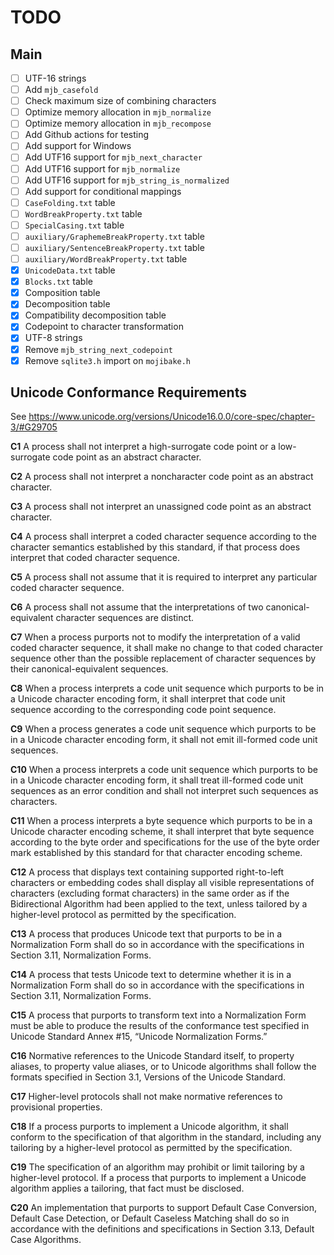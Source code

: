 # TODO

## Main

- [ ] UTF-16 strings
- [ ] Add `mjb_casefold`
- [ ] Check maximum size of combining characters
- [ ] Optimize memory allocation in `mjb_normalize`
- [ ] Optimize memory allocation in `mjb_recompose`
- [ ] Add Github actions for testing
- [ ] Add support for Windows
- [ ] Add UTF16 support for `mjb_next_character`
- [ ] Add UTF16 support for `mjb_normalize`
- [ ] Add UTF16 support for `mjb_string_is_normalized`
- [ ] Add support for conditional mappings
- [ ] `CaseFolding.txt` table
- [ ] `WordBreakProperty.txt` table
- [ ] `SpecialCasing.txt` table
- [ ] `auxiliary/GraphemeBreakProperty.txt` table
- [ ] `auxiliary/SentenceBreakProperty.txt` table
- [ ] `auxiliary/WordBreakProperty.txt` table
- [x] `UnicodeData.txt` table
- [x] `Blocks.txt` table
- [x] Composition table
- [x] Decomposition table
- [x] Compatibility decomposition table
- [x] Codepoint to character transformation
- [x] UTF-8 strings
- [x] Remove `mjb_string_next_codepoint`
- [x] Remove `sqlite3.h` import on `mojibake.h`

## Unicode Conformance Requirements

See https://www.unicode.org/versions/Unicode16.0.0/core-spec/chapter-3/#G29705

**C1** A process shall not interpret a high-surrogate code point or a low-surrogate code point
as an abstract character.

**C2** A process shall not interpret a noncharacter code point as an abstract character.

**C3** A process shall not interpret an unassigned code point as an abstract character.

**C4** A process shall interpret a coded character sequence according to the character semantics
established by this standard, if that process does interpret that coded character sequence.

**C5** A process shall not assume that it is required to interpret any particular coded character
sequence.

**C6** A process shall not assume that the interpretations of two canonical-equivalent character
sequences are distinct.

**C7** When a process purports not to modify the interpretation of a valid coded character sequence,
it shall make no change to that coded character sequence other than the possible replacement of
character sequences by their canonical-equivalent sequences.

**C8** When a process interprets a code unit sequence which purports to be in a Unicode character
encoding form, it shall interpret that code unit sequence according to the corresponding code point
sequence.

**C9** When a process generates a code unit sequence which purports to be in a Unicode character
encoding form, it shall not emit ill-formed code unit sequences.

**C10** When a process interprets a code unit sequence which purports to be in a Unicode character
encoding form, it shall treat ill-formed code unit sequences as an error condition and shall not
interpret such sequences as characters.

**C11** When a process interprets a byte sequence which purports to be in a Unicode character
encoding scheme, it shall interpret that byte sequence according to the byte order and
specifications for the use of the byte order mark established by this standard for that character
encoding scheme.

**C12** A process that displays text containing supported right-to-left characters or embedding
codes shall display all visible representations of characters (excluding format characters) in the
same order as if the Bidirectional Algorithm had been applied to the text, unless tailored by a
higher-level protocol as permitted by the specification.

**C13** A process that produces Unicode text that purports to be in a Normalization Form shall do so
in accordance with the specifications in Section 3.11, Normalization Forms.

**C14** A process that tests Unicode text to determine whether it is in a Normalization Form shall
do so in accordance with the specifications in Section 3.11, Normalization Forms.

**C15** A process that purports to transform text into a Normalization Form must be able to produce
the results of the conformance test specified in Unicode Standard Annex #15, “Unicode Normalization
Forms.”

**C16** Normative references to the Unicode Standard itself, to property aliases, to property value
aliases, or to Unicode algorithms shall follow the formats specified in Section 3.1, Versions of the
Unicode Standard.

**C17** Higher-level protocols shall not make normative references to provisional properties.

**C18** If a process purports to implement a Unicode algorithm, it shall conform to the
specification of that algorithm in the standard, including any tailoring by a higher-level protocol
as permitted by the specification.

**C19** The specification of an algorithm may prohibit or limit tailoring by a higher-level
protocol. If a process that purports to implement a Unicode algorithm applies a tailoring, that fact
must be disclosed.

**C20** An implementation that purports to support Default Case Conversion, Default Case Detection,
or Default Caseless Matching shall do so in accordance with the definitions and specifications in
Section 3.13, Default Case Algorithms.
